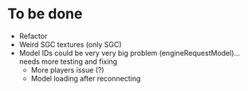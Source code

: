 # To be done

- Refactor
- Weird SGC textures (only SGC)
- Model IDs could be very very big problem (engineRequestModel)... needs more testing and fixing
    - More players issue (?)
    - Model loading after reconnecting
